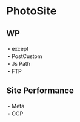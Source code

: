 # PhotoSite  

## WP  
・except   　  
・PostCustom  
・Js Path  
・FTP

## Site Performance
・Meta  
・OGP
